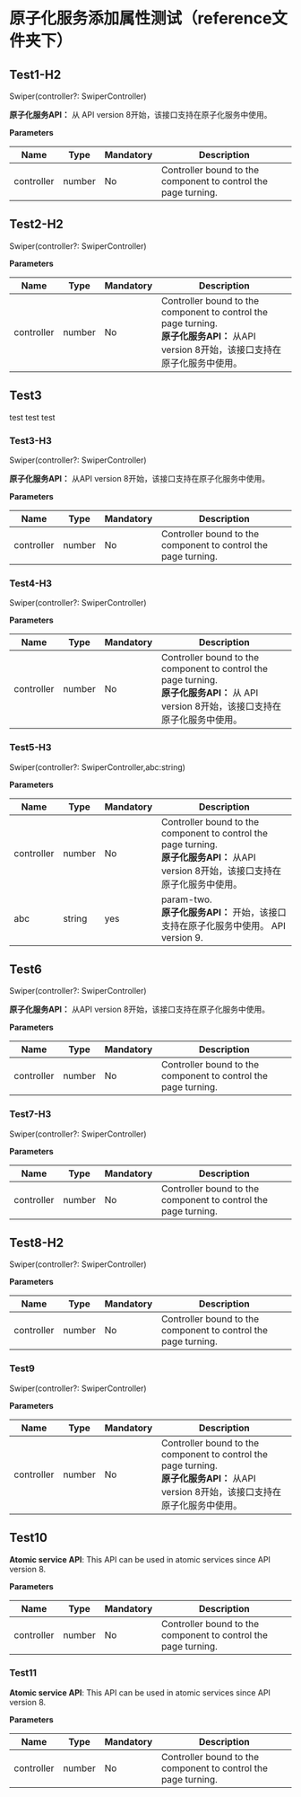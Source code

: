 # 原子化服务添加属性测试（reference文件夹下）

## Test1-H2

Swiper(controller?: SwiperController)

**原子化服务API：** 从 API version 8开始，该接口支持在原子化服务中使用。

**Parameters**

| Name       | Type                                 | Mandatory  | Description                |
| ---------- | ------------------------------------- | ---- | -------------------- |
| controller | number | No   | Controller bound to the component to control the page turning.|

## Test2-H2

Swiper(controller?: SwiperController)

**Parameters**

| Name       | Type                                 | Mandatory  | Description                |
| ---------- | ------------------------------------- | ---- | -------------------- |
| controller | number | No   | Controller bound to the component to control the page turning.<br>**原子化服务API：** 从API version 8开始，该接口支持在原子化服务中使用。 |

## Test3

test  test  test

### Test3-H3

Swiper(controller?: SwiperController)

**原子化服务API：** 从API version 8开始，该接口支持在原子化服务中使用。 

**Parameters**

| Name       | Type                                 | Mandatory  | Description                |
| ---------- | ------------------------------------- | ---- | -------------------- |
| controller | number | No   | Controller bound to the component to control the page turning.|


### Test4-H3

Swiper(controller?: SwiperController)

**Parameters**

| Name       | Type                                 | Mandatory  | Description                |
| ---------- | ------------------------------------- | ---- | -------------------- |
| controller | number | No   | Controller bound to the component to control the page turning.<br>**原子化服务API：** 从 API version 8开始，该接口支持在原子化服务中使用。|

### Test5-H3

Swiper(controller?: SwiperController,abc:string)

**Parameters**

| Name       | Type                                 | Mandatory  | Description                |
| ---------- | ------------------------------------- | ---- | -------------------- |
| controller | number | No   | Controller bound to the component to control the page turning.<br>**原子化服务API：** 从API version 8开始，该接口支持在原子化服务中使用。 |
| abc | string | yes   | param-two.<br>**原子化服务API：** 开始，该接口支持在原子化服务中使用。 API version 9.|


## Test6

Swiper(controller?: SwiperController)

**原子化服务API：** 从API version 8开始，该接口支持在原子化服务中使用。 

**Parameters**

| Name       | Type                                 | Mandatory  | Description                |
| ---------- | ------------------------------------- | ---- | -------------------- |
| controller | number | No   | Controller bound to the component to control the page turning.|

### Test7-H3

Swiper(controller?: SwiperController)

**Parameters**

| Name       | Type                                 | Mandatory  | Description                |
| ---------- | ------------------------------------- | ---- | -------------------- |
| controller | number | No   | Controller bound to the component to control the page turning.|

## Test8-H2

Swiper(controller?: SwiperController)

**Parameters**

| Name       | Type                                 | Mandatory  | Description                |
| ---------- | ------------------------------------- | ---- | -------------------- |
| controller | number | No   | Controller bound to the component to control the page turning.|

### Test9

Swiper(controller?: SwiperController)

**Parameters**

| Name       | Type                                 | Mandatory  | Description                |
| ---------- | ------------------------------------- | ---- | -------------------- |
| controller | number | No   | Controller bound to the component to control the page turning.<br>**原子化服务API：** 从API version 8开始，该接口支持在原子化服务中使用。 |

## Test10

**Atomic service API**: This API can be used in atomic services since API version 8.

**Parameters**

| Name       | Type                                 | Mandatory  | Description                |
| ---------- | ------------------------------------- | ---- | -------------------- |
| controller | number | No   | Controller bound to the component to control the page turning.|

### Test11

**Atomic service API**: This API can be used in atomic services since API version 8.

**Parameters**

| Name       | Type                                 | Mandatory  | Description                |
| ---------- | ------------------------------------- | ---- | -------------------- |
| controller | number | No   | Controller bound to the component to control the page turning.|
